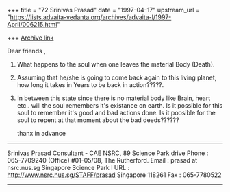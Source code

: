 +++
title = "72 Srinivas Prasad"
date = "1997-04-17"
upstream_url = "https://lists.advaita-vedanta.org/archives/advaita-l/1997-April/006215.html"

+++
[Archive link](https://lists.advaita-vedanta.org/archives/advaita-l/1997-April/006215.html)

  Dear friends ,

 1.  What happens to the soul when one leaves the material Body (Death).

 2. Assuming that he/she is going to come back again to this living
    planet, how long it takes in Years to be back in action?????.

 3. In between this state since there is no material body like Brain,
    heart etc.. will the soul remembers it's existance on earth.
    Is it possible for this soul to remember it's good and bad actions
    done. Is it poosible for the soul to repent at that moment about
    the bad deeds??????

    thanx in advance

____________________________________________________________________________
  Srinivas Prasad                  Consultant - CAE
  NSRC, 89 Science Park drive      Phone : 065-7709240 (Office)
  #01-05/08, The Rutherford.       Email : prasad at nsrc.nus.sg
  Singapore Science Park I         URL : http://www.nsrc.nus.sg/STAFF/prasad
  Singapore  118261                Fax : 065-7780522
____________________________________________________________________________

